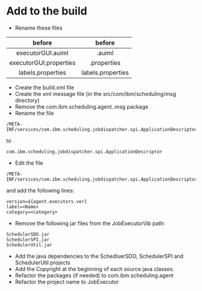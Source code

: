 # Add to the build
- Rename these files  

| before | before |
|:---:|:---:|
| executorGUI.auiml | <name>.auiml |
| executorGUI.properties | <name>.properties  |
| labels.properties | labels<name>.properties |

- Create the build.xml file
- Create the xml message file (in the src/com/ibm/scheduling/msg directory)
- Remove the com.ibm.scheduling.agent.<name>.msg package
- Rename the file  
```
/META-INF/services/com.ibm.scheduling.jobdispatcher.spi.ApplicationDescriptor.base  
```  
to  
```
com.ibm.scheduling.jobdispatcher.spi.ApplicationDescriptor  
```
- Edit the file  
```
/META-INF/services/com.ibm.scheduling.jobdispatcher.spi.ApplicationDescriptor  
```  
and add the following lines:  
```
version=${agent.executors.ver}
label=<Name>
category=<category>  
```
- Remove the following jar files from the <Name>JobExecutor\lib path:  
```
SchedulerSDO.jar
SchedulerSPI.jar
SchedulerUtil.jar  
```
- Add the java dependencies to the SchedluerSDO, SchedulerSPI and SchedulerUtil projects
- Add the Copyright at the beginning of each source java classes.
- Refactor the packages (if needed) to com.ibm.scheduling.agent
- Refactor the project name to <Executor>JobExecutor